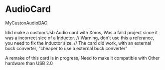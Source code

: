 # AudioCard
MyCustonAudioDAC

Idid make a custom Usb Audio card with Xmos, Was a faild project since it was a incorrect sice of a Inductor. 
// Warning, don't use this a referance, you need to fix the Inductor size. 
// The card did work, with an external buck converter, "cheaper to use a external buck converter" 

A remake of this card is in progress, Need to make it compatible with Other hardware than USB 2.0 
